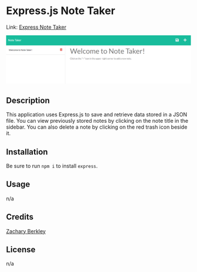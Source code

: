 # Express.js Note Taker

Link: [Express Note Taker]()

![Express Note Taker Screenshot](./public/assets/screenshots/Untitled.png)

## Description

This application uses Express.js to save and retrieve data stored in a JSON file. You can view previously stored notes by clicking on the note title in the sidebar. You can also delete a note by clicking on the red trash icon beside it.


## Installation

Be sure to run `npm i` to install `express`.


## Usage

n/a


## Credits

[Zachary Berkley](https://github.com/ZBerkley88)


## License

n/a
